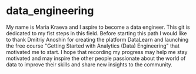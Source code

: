 # data_engineering

My name is Maria Kraeva and I aspire to become a data engineer. This git is dedicated to my fist steps in this field.
Before starting this path I would like to thank Dmitriy Anoshin for creating the platform DataLearn and launching the free course "Getting Started with Analytics (Data) Engineering" that motivated me to start. I hope that recording my progress may help me stay motivated and may inspire the other people passionate about the world of data to improve their skills and share new insights to the community.
